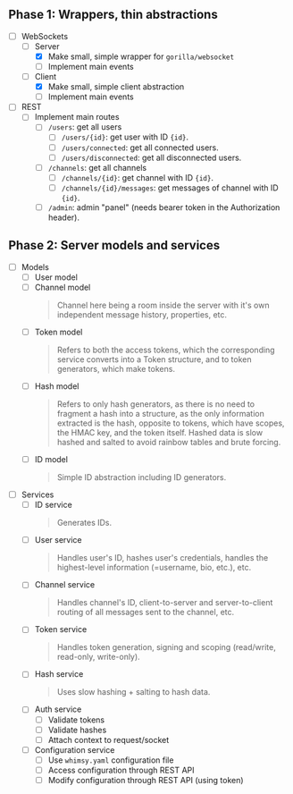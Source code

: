 ## Phase 1: Wrappers, thin abstractions

- [ ] WebSockets
  - [ ] Server
    - [x] Make small, simple wrapper for `gorilla/websocket`
    - [ ] Implement main events
  - [ ] Client
    - [x] Make small, simple client abstraction
    - [ ] Implement main events
- [ ] REST
  - [ ] Implement main routes
    - [ ] `/users`: get all users
      - [ ] `/users/{id}`: get user with ID `{id}`.
      - [ ] `/users/connected`: get all connected users.
      - [ ] `/users/disconnected`: get all disconnected users.
    - [ ] `/channels`: get all channels
      - [ ] `/channels/{id}`: get channel with ID `{id}`.
      - [ ] `/channels/{id}/messages`: get messages of channel with ID `{id}`.
    - [ ] `/admin`: admin "panel" (needs bearer token in the Authorization header).

## Phase 2: Server models and services

- [ ] Models
  - [ ] User model
  - [ ] Channel model
    > Channel here being a room inside the server with it's own independent message history, properties, etc.
  - [ ] Token model
    > Refers to both the access tokens, which the corresponding service converts into a Token structure, and to token generators, which make tokens.
  - [ ] Hash model
    > Refers to only hash generators, as there is no need to fragment a hash into a structure, as the only information extracted is the hash, opposite to tokens, which have scopes, the HMAC key, and the token itself.
    > Hashed data is slow hashed and salted to avoid rainbow tables and brute forcing.
  - [ ] ID model
    > Simple ID abstraction including ID generators.
- [ ] Services
  - [ ] ID service
    > Generates IDs.
  - [ ] User service
    > Handles user's ID, hashes user's credentials, handles the highest-level information (=username, bio, etc.), etc.
  - [ ] Channel service
    > Handles channel's ID, client-to-server and server-to-client routing of all messages sent to the channel, etc.
  - [ ] Token service
    > Handles token generation, signing and scoping (read/write, read-only, write-only).
  - [ ] Hash service
    > Uses slow hashing + salting to hash data.
  - [ ] Auth service
    - [ ] Validate tokens
    - [ ] Validate hashes
    - [ ] Attach context to request/socket
  - [ ] Configuration service
    - [ ] Use `whimsy.yaml` configuration file
    - [ ] Access configuration through REST API
    - [ ] Modify configuration through REST API (using token)
